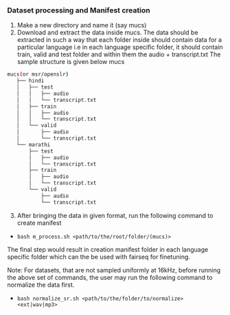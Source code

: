 ### Dataset processing and Manifest creation
1. Make a new directory and name it (say mucs)
2. Download and extract the data inside mucs. The data should be extracted in such a way that each folder inside should contain data for a particular language i.e in each language specific folder, it should contain train, valid and test folder and within them the audio + transcript.txt
The sample structure is given below
mucs
 ```bash
 mucs(or msr/openslr)
    ├── hindi
    │   ├── test
    │   │   ├── audio
    │   │   └── transcript.txt
    │   ├── train
    │   │   ├── audio
    │   │   └── transcript.txt
    │   └── valid
    │       ├── audio
    │       └── transcript.txt
    └── marathi
        ├── test
        │   ├── audio
        │   └── transcript.txt
        ├── train
        │   ├── audio
        │   └── transcript.txt
        └── valid
            ├── audio
            └── transcript.txt
 ```

3. After bringing the data in given format, run the following command to create manifest

- ```bash m_process.sh <path/to/the/root/folder/(mucs)>```

The final step would result in creation manifest folder in each language specific folder which can the be used with fairseq for finetuning.

Note: For datasets, that are not sampled uniformly at 16kHz, before running the above set of commands, the user may run the following command to normalize the data first.
- ```bash normalize_sr.sh <path/to/the/folder/to/normalize> <ext|wav|mp3>```
